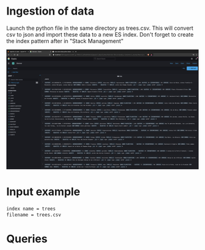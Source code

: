 # Ingestion of data
Launch the python file in the same directory as trees.csv. This will convert csv to json and import these data to a new ES index. Don't forget to create the index pattern after in "Stack Management"

![](overview.png)

# Input example
```shell
index name = trees
filename = trees.csv
```
# Queries

